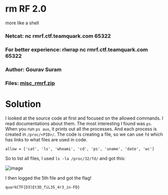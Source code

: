 rm RF 2.0
=

more like a shell

### Netcat: nc rmrf.ctf.teamquark.com 65322

### For better experience: rlwrap nc rmrf.ctf.teamquark.com 65322

### Author: Gourav Suram

### Files: [misc_rmrf.zip](./misc_rmrf.zip)

Solution
=

I looked at the source code at first and focused on the allowed commands. I read documentations about them. The most interesting I found was `ps`. When you run `ps aux`, it prints out all the processes. And each process is created in `/proc/<PID>/`. The code is creating a file, so we can use `fd` which has links to what files are used in code.

`allow = ['cat', 'ls', 'whoami', 'cd', 'ps', 'uname', 'date', 'wc']`

So to list all files, I used `ls -la /proc/32/fd/` and got this:

![image](https://github.com/Apzyte-Gamer/hack-Envision-2024/assets/71684682/458bca2e-f7b2-438e-9dda-2fe16749f1a2)

I then logged the 5th file and got the flag!

`quarkCTF{D3lEt3D_fiL35_4r3_in-FD}`
